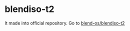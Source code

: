 # blendiso-t2
It made into official repository. Go to [blend-os/blendiso-t2](https://github.com/blend-os/blendiso-t2)
